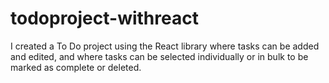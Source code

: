 # todoproject-withreact
I created a To Do project using the React library where tasks can be added and edited, and where tasks can be selected individually or in bulk to be marked as complete or deleted.
